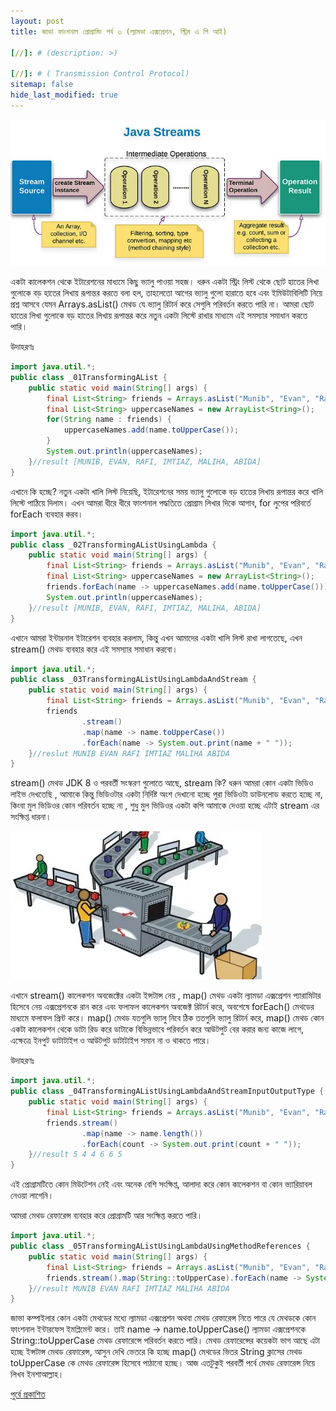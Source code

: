 ```yaml
---
layout: post
title: জাভা ফাংশনাল প্রোগ্রামিং পর্ব ৩ (ল্যামডা এক্সপ্রেশন, স্ট্রিম এ পি আই)

[//]: # (description: >)

[//]: # ( Transmission Control Protocol)
sitemap: false
hide_last_modified: true
---
```


![800x400](/assets/img/function-3.jpeg "Large example image")

একটা কালেকশন থেকে ইটারেশনের মাধ্যমে কিছু ভ্যালু পাওয়া সহজ। ধরুন একটা স্ট্রিং লিস্ট থেকে ছোট হাতের লিখা গুলোকে বড় হাতের লিখায় রূপান্তর করতে বলা হল, তাহলেতো আগের ভ্যালু গুলো হারাতে হবে এবং ইমিউটাবিলিটি নিয়ে প্রশ্ন আসবে যেমন Arrays.asList() মেথড যে ভ্যালু রিটার্ন করে সেগুলি পরিবর্তন করতে পারি না। আমরা ছোট হাতের লিখা গুলোকে বড় হাতের লিখায় রূপান্তর করে নতুন একটা লিস্টে রাখার মাধ্যমে এই সমস্যার সমাধান করতে পারি।

উদাহরণঃ

```java
import java.util.*;
public class _01TransformingAList {
    public static void main(String[] args) {
        final List<String> friends = Arrays.asList("Munib", "Evan", "Rafi", "Imtiaz", "Maliha", "Abida");
        final List<String> uppercaseNames = new ArrayList<String>();
        for(String name : friends) {
            uppercaseNames.add(name.toUpperCase());
        }
        System.out.println(uppercaseNames);
    }//result [MUNIB, EVAN, RAFI, IMTIAZ, MALIHA, ABIDA]
}
```

এখানে কি হচ্ছে? নতুন একটা খালি লিস্ট নিয়েছি, ইটারেশনের সময় ভ্যালু গুলোকে বড় হাতের লিখায় রূপান্তর করে খালি লিস্টে পাঠিয়ে দিলাম।
এখন আমরা ধীরে ধীরে ফাংশনাল পদ্ধতিতে প্রোগ্রাম লিখার দিকে আগাব, for লুপের পরিবর্তে forEach ব্যবহার করব।

```java
import java.util.*;
public class _02TransformingAListUsingLambda {
    public static void main(String[] args) {
        final List<String> friends = Arrays.asList("Munib", "Evan", "Rafi", "Imtiaz", "Maliha", "Abida");
        final List<String> uppercaseNames = new ArrayList<String>();
        friends.forEach(name -> uppercaseNames.add(name.toUpperCase()));
        System.out.println(uppercaseNames);
    }//result [MUNIB, EVAN, RAFI, IMTIAZ, MALIHA, ABIDA]
}
```
এখানে আমরা ইন্টারনাল ইটারেশন ব্যবহার করলাম, কিন্তু এখন আমাদের একটা খালি লিস্ট রাখা লাগতেছে, এখন stream() মেথড ব্যবহার করে এই সমস্যার সমাধান করবো।

```java
import java.util.*;
public class _03TransformingAListUsingLambdaAndStream {
    public static void main(String[] args) {
        final List<String> friends = Arrays.asList("Munib", "Evan", "Rafi", "Imtiaz", "Maliha", "Abida");
        friends
                .stream()
                .map(name -> name.toUpperCase())
                .forEach(name -> System.out.print(name + " "));
    }//reslut MUNIB EVAN RAFI IMTIAZ MALIHA ABIDA
}
```
stream() মেথড JDK 8 ও পরবর্তী সংস্করণ গুলোতে আছে, stream কি? ধরুন আমরা কোন একটা ভিডিও লাইভ দেখতেছি , আমাকে কিন্তু ভিডিওটার একটা নির্দিষ্ট অংশ দেখানো হচ্ছে পুরা ভিডিওটা ডাউনলোড করতে হচ্ছে না, কিংবা মুল ভিডিওর কোন পরিবর্তন হচ্ছে না , শুধু মুল ভিডিওর একটা কপি আমাকে দেওয়া হচ্ছে এটাই stream এর সংক্ষিপ্ত ধারনা।


![800x400](/assets/img/function-3.1.jpeg "Large example image")

এখানে stream() কালেকশন অবজেক্টের একটা ইন্সটান্স নেয় , map() মেথড একটা ল্যামডা এক্সপ্রেশন প্যারামিটার হিসেবে নেয় এক্সপ্রেশনকে রান করে এবং ফলাফল কালেকশন অবজেক্ট রিটার্ন করে, অবশেষে forEach() মেথডের মাধ্যমে ফলাফল প্রিন্ট করে। map() মেথড যতগুলি ভ্যালু নিবে ঠিক ততগুলি ভ্যালু রিটার্ন করে, map() মেথড কোন একটা কালেকশন থেকে ডাটা রিড করে ডাটাকে বিভিন্নভাবে পরিবর্তন করে আউটপুট বের করার জন্য কাজে লাগে, এক্ষেত্রে ইনপুট ডাটাটাইপ ও আউটপুট ডাটাটাইপ সমান না ও থাকতে পারে।

উদাহরণঃ

```java
import java.util.*;
public class _04TransformingAListUsingLambdaAndStreamInputOutputType {
    public static void main(String[] args) {
        final List<String> friends = Arrays.asList("Munib", "Evan", "Rafi", "Imtiaz", "Maliha", "Abida");
        friends.stream()
                .map(name -> name.length())
                .forEach(count -> System.out.print(count + " "));
    }//result 5 4 4 6 6 5
}
```
এই প্রোগ্রামটিতে কোন মিউটেশন নেই এবং অনেক বেশি সংক্ষিপ্ত, আলাদা করে কোন কালেকশন বা কোন ভ্যারিয়াবল নেওয়া লাগেনি।

আমরা মেথড রেফারেন্স ব্যবহার করে প্রোগ্রামটি আর সংক্ষিপ্ত করতে পারি।

```java
import java.util.*;
public class _05TransformingAListUsingLambdaUsingMethodReferences {
    public static void main(String[] args) {
        final List<String> friends = Arrays.asList("Munib", "Evan", "Rafi", "Imtiaz", "Maliha", "Abida");
        friends.stream().map(String::toUpperCase).forEach(name -> System.out.print(name + " "));
    }//result MUNIB EVAN RAFI IMTIAZ MALIHA ABIDA
}
```
জাভা কম্পাইলার কোন একটা মেথডের মধ্যে ল্যামডা এক্সপ্রেশন অথবা মেথড রেফারেন্স নিতে পারে যে মেথডকে কোন ফাংশনাল ইন্টারফেস ইমপ্লিমেন্ট করে। তাই name -> name.toUpperCase() ল্যামডা এক্সপ্রেশনকে String::toUpperCase মেথড রেফারেন্সে পরিবর্তন করতে পারি। মেথড রেফারেন্সের কয়েকটা ভাগ আছে এটা হচ্ছে ইন্সটান্স মেথড রেফারেন্স, আসুন দেখি ভেতরে কি হচ্ছে map() মেথডের ভিতর String ক্লাসের মেথড toUpperCase কে মেথড রেফারেন্স হিসেবে পাঠানো হচ্ছে। আজ এতটুকুই পরবর্তী পর্বে মেথড রেফারেন্স নিয়ে লিখব ইনশাআল্লাহ।

[পুর্বে প্রকাশিত](https://medium.com/@cmabdullah/%E0%A6%9C%E0%A6%BE%E0%A6%AD%E0%A6%BE-%E0%A6%AB%E0%A6%BE%E0%A6%82%E0%A6%B6%E0%A6%A8%E0%A6%BE%E0%A6%B2-%E0%A6%AA%E0%A7%8D%E0%A6%B0%E0%A7%87%E0%A6%BE%E0%A6%97%E0%A7%8D%E0%A6%B0%E0%A6%BE%E0%A6%AE%E0%A6%BF%E0%A6%82-%E0%A6%AA%E0%A6%B0%E0%A7%8D%E0%A6%AC-%E0%A7%A9-%E0%A6%B2%E0%A7%8D%E0%A6%AF%E0%A6%BE%E0%A6%AE%E0%A6%A1%E0%A6%BE-%E0%A6%8F%E0%A6%95%E0%A7%8D%E0%A6%B8%E0%A6%AA%E0%A7%8D%E0%A6%B0%E0%A7%87%E0%A6%B6%E0%A6%A8-%E0%A6%B8%E0%A7%8D%E0%A6%9F%E0%A7%8D%E0%A6%B0%E0%A6%BF%E0%A6%AE-%E0%A6%8F-%E0%A6%AA%E0%A6%BF-%E0%A6%86%E0%A6%87-61a3890b13b5)
